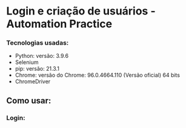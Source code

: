 # Login e criação de usuários - Automation Practice


### Tecnologias usadas:
  - Python: versão: 3.9.6
  - Selenium
  - pip: versão: 21.3.1
  - Chrome: versão do Chrome: 96.0.4664.110 (Versão oficial) 64 bits
  - ChromeDriver


## Como usar:
  ### Login:

